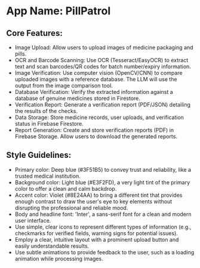 # **App Name**: PillPatrol

## Core Features:

- Image Upload: Allow users to upload images of medicine packaging and pills.
- OCR and Barcode Scanning: Use OCR (Tesseract/EasyOCR) to extract text and scan barcodes/QR codes for batch number/expiry information.
- Image Verification: Use computer vision (OpenCV/CNN) to compare uploaded images with a reference database. The LLM will use the output from the image comparison tool.
- Database Verification: Verify the extracted information against a database of genuine medicines stored in Firestore.
- Verification Report: Generate a verification report (PDF/JSON) detailing the results of the checks.
- Data Storage: Store medicine records, user uploads, and verification status in Firebase Firestore.
- Report Generation: Create and store verification reports (PDF) in Firebase Storage. Allow users to download the generated reports.

## Style Guidelines:

- Primary color: Deep blue (#3F51B5) to convey trust and reliability, like a trusted medical institution.
- Background color: Light blue (#E3F2FD), a very light tint of the primary color to offer a clean and calm backdrop.
- Accent color: Violet (#8E24AA) to bring a different tint that provides enough contrast to draw the user's eye to key elements without disrupting the professional and reliable mood.
- Body and headline font: 'Inter', a sans-serif font for a clean and modern user interface.
- Use simple, clear icons to represent different types of information (e.g., checkmarks for verified fields, warning signs for potential issues).
- Employ a clear, intuitive layout with a prominent upload button and easily understandable results.
- Use subtle animations to provide feedback to the user, such as a loading animation while processing images.